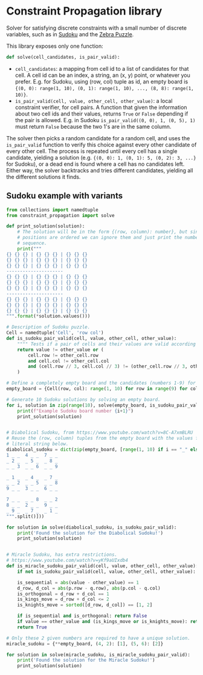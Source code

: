 # Constraint Propagation library

Solver for satisfying discrete constraints with a small number of discrete variables, such as in [Sudoku](https://en.wikipedia.org/wiki/Sudoku) and the [Zebra Puzzle](https://en.wikipedia.org/wiki/Zebra_Puzzle).

This library exposes only one function:

```python
def solve(cell_candidates, is_pair_valid):
```

- `cell_candidates`: a mapping from cell id to a list of candidates for that cell. A cell id can be an index, a string, an (x, y) point, or whatever you prefer. E.g. for Sudoku, using (row, col) tuple as id, an empty board is `{(0, 0): range(1, 10), (0, 1): range(1, 10), ..., (8, 8): range(1, 10)}`.
- `is_pair_valid(cell, value, other_cell, other_value)`: a local constraint verifier, for cell pairs. A function that given the information about two cell ids and their values, returns `True` or `False` depending if the pair is allowed. E.g. in Sudoku `is_pair_valid((0, 0), 1, (0, 5), 1)` must return `False` because the two 1's are in the same column.

The solver then picks a random candidate for a random cell, and uses the `is_pair_valid` function to verify this choice against every other candidate of every other cell. The process is repeated until every cell has a single candidate, yielding a solution (e.g. `{(0, 0): 1, (0, 1): 5, (0, 2): 3, ...}` for Sudoku), or a dead end is found where a cell has no candidates left. Either way, the solver backtracks and tries different candidates, yielding all the different solutions it finds.

## Sudoku example with variants

```py
from collections import namedtuple
from constraint_propagation import solve

def print_solution(solution):
    # The solution will be in the form {(row, column): number}, but since the
    # positions are ordered we can ignore them and just print the numbers in
    # sequence.
    print("""
{} {} {} | {} {} {} | {} {} {}
{} {} {} | {} {} {} | {} {} {}
{} {} {} | {} {} {} | {} {} {}
---------------------
{} {} {} | {} {} {} | {} {} {}
{} {} {} | {} {} {} | {} {} {}
{} {} {} | {} {} {} | {} {} {}
---------------------
{} {} {} | {} {} {} | {} {} {}
{} {} {} | {} {} {} | {} {} {}
{} {} {} | {} {} {} | {} {} {}
""".format(*solution.values()))

# Description of Sudoku puzzle.
Cell = namedtuple('Cell', 'row col')
def is_sudoku_pair_valid(cell, value, other_cell, other_value):
    """" Tests if a pair of cells and their values are valid according to Sudoku rules. """
    return value != other_value or (
        cell.row != other_cell.row
        and cell.col != other_cell.col
        and (cell.row // 3, cell.col // 3) != (other_cell.row // 3, other_cell.col // 3)
    )

# Define a completely empty board and the candidates (numbers 1-9) for each cell.
empty_board = {Cell(row, col): range(1, 10) for row in range(9) for col in range(9)}

# Generate 10 Sudoku solutions by solving an empty board.
for i, solution in zip(range(10), solve(empty_board, is_sudoku_pair_valid)):
    print(f"Example Sudoku board number {i+1}")
    print_solution(solution)


# Diabolical Sudoku, from https://www.youtube.com/watch?v=8C-A7xmBLRU
# Reuse the (row, column) tuples from the empty board with the values from the
# literal string below.
diabolical_sudoku = dict(zip(empty_board, [range(1, 10) if i == "_" else [int(i)] for i in """
1 _ _  4 _ _  7 _ _
_ 2 _  _ 5 _  _ 8 _
_ _ 3  _ _ 6  _ _ 9

_ 1 _  _ 4 _  _ 7 _
_ _ 2  _ _ 5  _ _ 8
9 _ _  3 _ _  6 _ _

7 _ _  _ _ 8  _ _ 2
8 _ _  2 _ _  9 _ _
_ 9 _  _ 7 _  _ 1 _
""".split()]))

for solution in solve(diabolical_sudoku, is_sudoku_pair_valid):
    print('Found the solution for the Diabolical Sudoku!')
    print_solution(solution)


# Miracle Sudoku, has extra restrictions.
# https://www.youtube.com/watch?v=yKf9aUIxdb4
def is_miracle_sudoku_pair_valid(cell, value, other_cell, other_value):
    if not is_sudoku_pair_valid(cell, value, other_cell, other_value): return False

    is_sequential = abs(value - other_value) == 1
    d_row, d_col = abs(p.row - q.row), abs(p.col - q.col)
    is_orthogonal = d_row + d_col == 1
    is_kings_move = d_row + d_col <= 2
    is_knights_move = sorted([d_row, d_col]) == [1, 2]

    if is_sequential and is_orthogonal: return False
    if value == other_value and (is_kings_move or is_knights_move): return False
    return True

# Only these 2 given numbers are required to have a unique solution.
miracle_sudoku = {**empty_board, (4, 2): [1], (5, 6): [2]}

for solution in solve(miracle_sudoku, is_miracle_sudoku_pair_valid):
    print('Found the solution for the Miracle Sudoku!')
    print_solution(solution)
```
